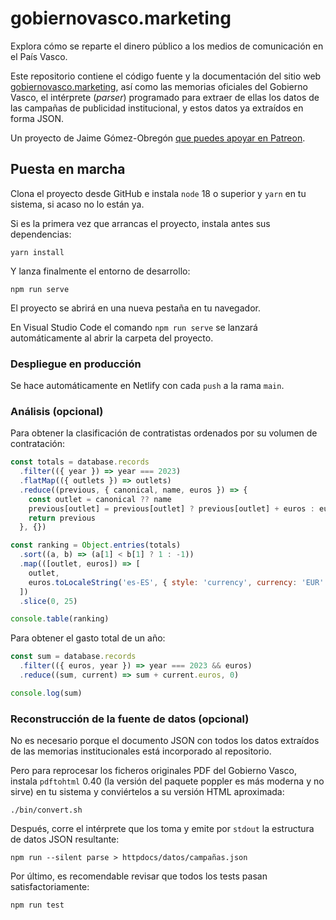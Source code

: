 # gobiernovasco.marketing

Explora cómo se reparte el dinero público a los medios de comunicación en el País Vasco.

Este repositorio contiene el código fuente y la documentación del sitio web [gobiernovasco.marketing](https://gobiernovasco.marketing), así como las memorias oficiales del Gobierno Vasco, el intérprete (_parser_) programado para extraer de ellas los datos de las campañas de publicidad institucional, y estos datos ya extraídos en forma JSON.

Un proyecto de Jaime Gómez-Obregón [que puedes apoyar en Patreon](https://www.patreon.com/jaime_gomez_obregon).

## Puesta en marcha

Clona el proyecto desde GitHub e instala `node` 18 o superior y `yarn` en tu sistema, si acaso no lo están ya.

Si es la primera vez que arrancas el proyecto, instala antes sus dependencias:

```shell
yarn install
```

Y lanza finalmente el entorno de desarrollo:

```shell
npm run serve
```

El proyecto se abrirá en una nueva pestaña en tu navegador.

En Visual Studio Code el comando `npm run serve` se lanzará automáticamente al abrir la carpeta del proyecto.

### Despliegue en producción

Se hace automáticamente en Netlify con cada `push` a la rama `main`.

### Análisis (opcional)

Para obtener la clasificación de contratistas ordenados por su volumen de contratación:

```javascript
const totals = database.records
  .filter(({ year }) => year === 2023)
  .flatMap(({ outlets }) => outlets)
  .reduce((previous, { canonical, name, euros }) => {
    const outlet = canonical ?? name
    previous[outlet] = previous[outlet] ? previous[outlet] + euros : euros
    return previous
  }, {})

const ranking = Object.entries(totals)
  .sort((a, b) => (a[1] < b[1] ? 1 : -1))
  .map(([outlet, euros]) => [
    outlet,
    euros.toLocaleString('es-ES', { style: 'currency', currency: 'EUR' }),
  ])
  .slice(0, 25)

console.table(ranking)
```

Para obtener el gasto total de un año:

```javascript
const sum = database.records
  .filter(({ euros, year }) => year === 2023 && euros)
  .reduce((sum, current) => sum + current.euros, 0)

console.log(sum)
```

### Reconstrucción de la fuente de datos (opcional)

No es necesario porque el documento JSON con todos los datos extraídos de las memorias institucionales está incorporado al repositorio.

Pero para reprocesar los ficheros originales PDF del Gobierno Vasco, instala `pdftohtml` 0.40 (la versión del paquete poppler es más moderna y no sirve) en tu sistema y conviértelos a su versión HTML aproximada:

```shell
./bin/convert.sh
```

Después, corre el intérprete que los toma y emite por `stdout` la estructura de datos JSON resultante:

```shell
npm run --silent parse > httpdocs/datos/campañas.json
```

Por último, es recomendable revisar que todos los tests pasan satisfactoriamente:

```
npm run test
```

